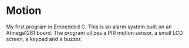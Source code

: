 # Motion
My first program in Embedded C. This is an alarm system built on an Atmega1281 board. The program utlizes a PIR motion sensor, a small LCD screen, a keypad and a buzzer.
